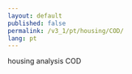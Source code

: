 ```yaml
---
layout: default
published: false
permalink: /v3_1/pt/housing/COD/
lang: pt
---
```


housing analysis COD
